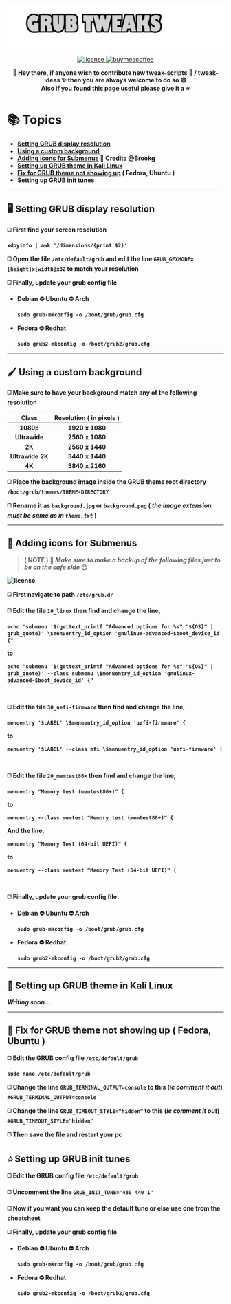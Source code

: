 ![logo](/media/banner.png)

<p align="center">
  <a href="https://raw.githubusercontent.com/vandalsoul/grub-tweaks/main/LICENSE">
    <img src="https://img.shields.io/badge/License%20MIT-blue?style=for-the-badge&logo=github&logoColor=000000" alt="license" />
  </a>
  <a href="https://www.buymeacoffee.com/vandalsoul">
    <img src="https://img.shields.io/badge/Buy%20Me%20A%20Coffee-d4b700?style=for-the-badge&logo=buymeacoffee&logoColor=000000" alt="buymeacoffee" />
  </a>
</p>

<p align="center">
  <b>🙋 Hey there, if anyone wish to contribute new tweak-scripts 📝 / tweak-ideas ✨ then you are always welcome to do so 😄</b>
  <br>
  <b>Also if you found this page useful please give it a ⭐
</p>

# 📚 Topics

- [**Setting GRUB display resolution**](https://github.com/vandalsoul/grub-tweaks#%EF%B8%8F-setting-grub-display-resolution)
- [**Using a custom background**](https://github.com/vandalsoul/grub-tweaks#%EF%B8%8F-using-a-custom-background)
- [**Adding icons for Submenus**](https://github.com/vandalsoul/grub-tweaks#-adding-icons-for-submenus) **💟 Credits @Brookg**
- [**Setting up GRUB theme in Kali Linux**](https://github.com/vandalsoul/grub-tweaks#-setting-up-grub-theme-in-kali-linux)
- [**Fix for GRUB theme not showing up**](https://github.com/vandalsoul/grub-tweaks#-grub-theme-not-showing-up--fix-for-fedora-) **( Fedora, Ubuntu )**
- Setting up GRUB init tunes
***
## 🖥️ Setting GRUB display resolution

◻️ **First find your screen resolution**
```shell
xdpyinfo | awk '/dimensions/{print $2}'
```
 
◻️ **Open the file `/etc/default/grub` and edit the line `GRUB_GFXMODE=[height]x[width]x32` to match your resolution**

◻️ **Finally, update your grub config file**
- **Debian ⛔ Ubuntu ⛔ Arch**
  ```shell
  sudo grub-mkconfig -o /boot/grub/grub.cfg
  ```
- **Fedora ⛔ Redhat**
  ```shell
  sudo grub2-mkconfig -o /boot/grub2/grub.cfg
  ```
***
## 🖌️ Using a custom background

◻️ **Make sure to have your background match any of the following resolution**

|Class|Resolution ( in pixels )|
|:------:|:--------:|
|1080p|1920 x 1080|
|Ultrawide|2560 x 1080|
|2K|2560 x 1440|
|Ultrawide 2K|3440 x 1440|
|4K|3840 x 2160|

◻️ **Place the background image inside the GRUB theme root directory `/boot/grub/themes/THEME-DIRECTORY`**

◻️ **Rename it as `background.jpg` or `background.png` (** *the image extension must be same as in `theme.txt`* **)**
***
## 🔮 Adding icons for Submenus

> **( NOTE ) 🚨 *Make sure to make a backup of the following files just to be on the safe side* 😶**

<p align="left">
  <img width=80% src="https://raw.githubusercontent.com/vandalsoul/grub-tweaks/main/media/submenu.png" alt="license" />
</p>

◻️ **First navigate to path `/etc/grub.d/`**

◻️ **Edit the file `10_linux` then find and change the line,**
```shell
echo "submenu '$(gettext_printf "Advanced options for %s" "${OS}" | grub_quote)' \$menuentry_id_option 'gnulinux-advanced-$boot_device_id' {"
```
**to**
```shell
echo "submenu '$(gettext_printf "Advanced options for %s" "${OS}" | grub_quote)' --class submenu \$menuentry_id_option 'gnulinux-advanced-$boot_device_id' {"
```

<br>

◻️ **Edit the file `30_uefi-firmware` then find and change the line,**
```shell
menuentry '$LABEL' \$menuentry_id_option 'uefi-firmware' {
```
**to**
```shell
menuentry '$LABEL' --class efi \$menuentry_id_option 'uefi-firmware' {
```

<br>

◻️ **Edit the file `20_memtest86+` then find and change the line,**
```shell
menuentry "Memory test (memtest86+)" {
```
**to**
```shell
menuentry --class memtest "Memory test (memtest86+)" {
```
**And the line,**
```shell
menuentry "Memory Test (64-bit UEFI)" {
```
**to**
```shell
menuentry --class memtest "Memory Test (64-bit UEFI)" {
```

<br>

◻️ **Finally, update your grub config file**
- **Debian ⛔ Ubuntu ⛔ Arch**
  ```shell
  sudo grub-mkconfig -o /boot/grub/grub.cfg
  ```
- **Fedora ⛔ Redhat**
  ```shell
  sudo grub2-mkconfig -o /boot/grub2/grub.cfg
  ```
***
## 🐲 Setting up GRUB theme in Kali Linux
*Writing soon...*
***
## 🎩 Fix for GRUB theme not showing up ( Fedora, Ubuntu )

◻️ **Edit the GRUB config file `/etc/default/grub`**
```shell
sudo nano /etc/default/grub
```

◻️ **Change the line `GRUB_TERMINAL_OUTPUT=console` to this (*ie comment it out*) `#GRUB_TERMINAL_OUTPUT=console`**

◻️ **Change the line `GRUB_TIMEOUT_STYLE="hidden"` to this (*ie comment it out*) `#GRUB_TIMEOUT_STYLE="hidden"`**

◻️ **Then save the file and restart your pc**

## 🎶 Setting up GRUB init tunes

◻️ **Edit the GRUB config file `/etc/default/grub`**

◻️ **Uncomment the line `GRUB_INIT_TUNE="480 440 1"`**

◻️ **Now if you want you can keep the default tune or else use one from the cheatsheet**

◻️ **Finally, update your grub config file**
- **Debian ⛔ Ubuntu ⛔ Arch**
  ```shell
  sudo grub-mkconfig -o /boot/grub/grub.cfg
  ```
- **Fedora ⛔ Redhat**
  ```shell
  sudo grub2-mkconfig -o /boot/grub2/grub.cfg
  ```
